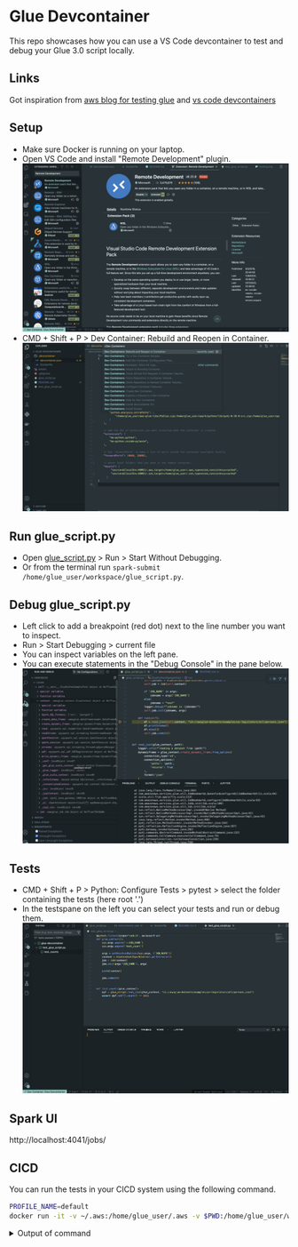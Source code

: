 # Glue Devcontainer

This repo showcases how you can use a VS Code devcontainer to test and debug your Glue 3.0 script locally.

## Links

Got inspiration from [aws blog for testing glue](https://aws.amazon.com/blogs/big-data/develop-and-test-aws-glue-version-3-0-jobs-locally-using-a-docker-container) and [vs code devcontainers](https://code.visualstudio.com/docs/devcontainers/containers)


## Setup

- Make sure Docker is running on your laptop.
- Open VS Code and install "Remote Development" plugin.
![remote-development](assets/remote-development.png)
- CMD + Shift + P > Dev Container: Rebuild and Reopen in Container.
![devccontainer](assets/devcontainer.png)

## Run glue_script.py
- Open [glue_script.py](glue_script.py) > Run > Start Without Debugging.
- Or from the terminal run `spark-submit /home/glue_user/workspace/glue_script.py`.

## Debug glue_script.py
- Left click to add a breakpoint (red dot) next to the line number you want to inspect.
- Run > Start Debugging > current file
- You can inspect variables on the left pane.
- You can execute statements in the "Debug Console" in the pane below.
![debugging](assets/debugging.png)

## Tests

- CMD + Shift + P > Python: Configure Tests > pytest > select the folder containing the tests (here root '.')
- In the testspane on the left you can select your tests and run or debug them.
![testing](assets/testing.png)


## Spark UI
http://localhost:4041/jobs/


## CICD

You can run the tests in your CICD system using the following command.
```bash
PROFILE_NAME=default
docker run -it -v ~/.aws:/home/glue_user/.aws -v $PWD:/home/glue_user/workspace/ -e AWS_PROFILE=$PROFILE_NAME -e DISABLE_SSL=true --rm -p 4040:4040 -p 18080:18080 --name glue_pytest amazon/aws-glue-libs:glue_libs_3.0.0_image_01 -c "python3 -m pytest --disable-warnings"
```
<details>
<summary> Output of command</summary>


```bash
starting org.apache.spark.deploy.history.HistoryServer, logging to /home/glue_user/spark/logs/spark-glue_user-org.apache.spark.deploy.history.HistoryServer-1-1c10b4d7ca53.out
====================================================== test session starts =======================================================
platform linux -- Python 3.7.15, pytest-6.2.3, py-1.11.0, pluggy-0.13.1
rootdir: /home/glue_user/workspace
plugins: anyio-3.6.2
collected 1 item                                                                                                                 

test_glue_script.py .                                                                                                      [100%]

================================================= 1 passed, 1 warning in 20.19s ==================================================
```


</details>
